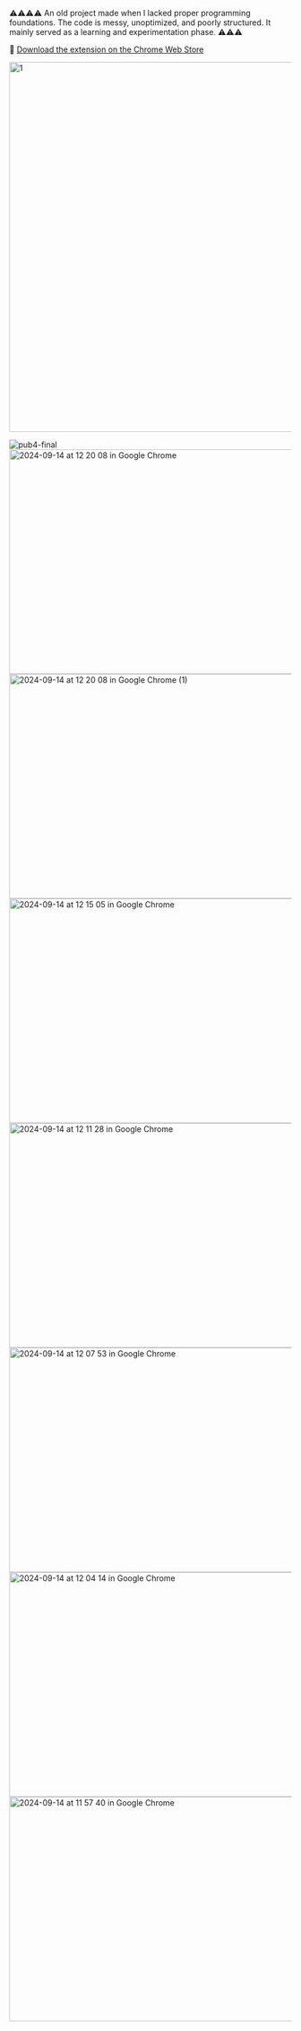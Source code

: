⚠️⚠️⚠️⚠️ 
An old project made when I lacked proper programming foundations.
The code is messy, unoptimized, and poorly structured.
It mainly served as a learning and experimentation phase.
⚠️⚠️⚠️

🔗 [Download the extension on the Chrome Web Store](https://chromewebstore.google.com/detail/ephec-retro-color/fkkpilbljaenegkoohnhgicmmbjfafom?hl=fr)


<img width="1270" height="659" alt="1" src="https://github.com/user-attachments/assets/fe2c08a5-df51-474c-94e4-54b6009ae491" />

![pub4-final](https://github.com/user-attachments/assets/b30fb451-69cf-447d-96f6-81307e540255)
<img width="640" height="400" alt="2024-09-14 at 12 20 08 in Google Chrome" src="https://github.com/user-attachments/assets/f7d70356-b412-436b-9679-97c48c34a60f" />
<img width="640" height="400" alt="2024-09-14 at 12 20 08 in Google Chrome (1)" src="https://github.com/user-attachments/assets/9ef3520d-73b3-4236-8889-c8ccfc487053" />
<img width="640" height="400" alt="2024-09-14 at 12 15 05 in Google Chrome" src="https://github.com/user-attachments/assets/4cacf905-2287-441c-a204-a56ffc984c62" />
<img width="640" height="400" alt="2024-09-14 at 12 11 28 in Google Chrome" src="https://github.com/user-attachments/assets/0a3f9415-7aef-44af-9f21-007e60dd1121" />
<img width="640" height="400" alt="2024-09-14 at 12 07 53 in Google Chrome" src="https://github.com/user-attachments/assets/72706798-0eb1-496c-9085-27d09fefeefd" />
<img width="640" height="400" alt="2024-09-14 at 12 04 14 in Google Chrome" src="https://github.com/user-attachments/assets/dad40a9b-a910-400c-aa70-00c05fad74c6" />
<img width="640" height="400" alt="2024-09-14 at 11 57 40 in Google Chrome" src="https://github.com/user-attachments/assets/354dd422-71b3-4fd4-8ffb-f383b9ad8e5a" />
